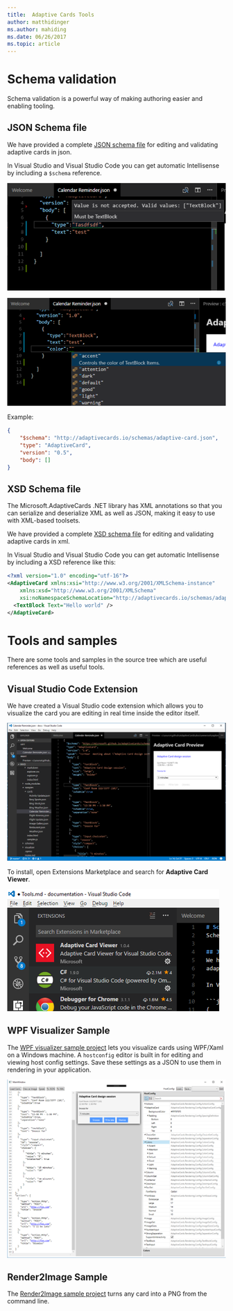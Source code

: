 ```yaml
---
title:  Adaptive Cards Tools
author: matthidinger
ms.author: mahiding
ms.date: 06/26/2017
ms.topic: article
---
```


# Schema validation
Schema validation is a powerful way of making authoring easier and enabling tooling.

## JSON Schema file
We have provided a complete [JSON schema file](http://adaptivecards.io/schemas/adaptive-card.json) for editing and validating 
adaptive cards in json.

In Visual Studio and Visual Studio Code you can get automatic Intellisense by including a `$schema` reference.

![bad](../content/invalidjson1.png)

![autocomplete](../content/autocomplete.png)

Example:
```json
{
    "$schema": "http://adaptivecards.io/schemas/adaptive-card.json",
    "type": "AdaptiveCard",
    "version": "0.5",
    "body": []
}
```

## XSD Schema file
The Microsoft.AdaptiveCards .NET library has XML annotations so that you can serialize and deserialize XML 
as well as JSON, making it easy to use with XML-based toolsets. 

We have provided a complete [XSD schema file](http://adaptivecards.io/schemas/adaptive-card.xsd) for editing and validating 
adaptive cards in xml.

In Visual Studio and Visual Studio Code you can get automatic Intellisense by including a XSD reference like this:

```xml
<?xml version="1.0" encoding="utf-16"?>
<AdaptiveCard xmlns:xsi="http://www.w3.org/2001/XMLSchema-instance" 
    xmlns:xsd="http://www.w3.org/2001/XMLSchema"
    xsi:noNamespaceSchemaLocation="http://adaptivecards.io/schemas/adaptive-card.xsd">
  <TextBlock Text="Hello world" />
</AdaptiveCard>
```

# Tools and samples
There are some tools and samples in the source tree which are useful references as well as useful tools.

## Visual Studio Code Extension
We have created a Visual Studio code extension which allows you to visualize the card you are editing in real time
inside the editor itself. 

![extension](../content/vscode-extension.png)

To install, open Extensions Marketplace and search for **Adaptive Card Viewer**.

![marketplace](../content/vscode-extension-marketplace.png)


## WPF Visualizer Sample
The [WPF visualizer sample project](https://github.com/Microsoft/AdaptiveCards/tree/master/source/dotnet/Samples/WPFVisualizer) lets you visualize cards using WPF/Xaml on a Windows machine.  A `hostconfig`
editor is built in for editing and viewing host config settings. Save these settings as a JSON to use them in rendering
in your application.

![wpf visualizer](../content/wpfvisualizer.png)

## Render2Image Sample
The [Render2Image sample project](https://github.com/Microsoft/AdaptiveCards/tree/master/source/dotnet/Samples/RenderImage) turns any card into a PNG from the command line.
